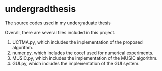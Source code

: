 # undergradthesis
The source codes used in my undergraduate thesis

Overall, there are several files included in this project.

1) UCTMA.py, which includes the implementation of the proposed algorithm.
2) numer.py, which includes the codef used for numerical experiments.
3) MUSIC.py, which includes the implementation of the MUSIC algorithm.
4) GUI.py, which includes the implementation of the GUI system.
